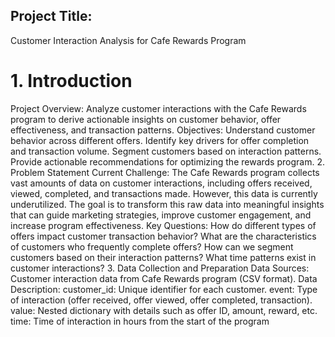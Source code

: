 ## Project Title:
Customer Interaction Analysis for Cafe Rewards Program

# 1. Introduction
Project Overview: Analyze customer interactions with the Cafe Rewards program to derive actionable insights on customer behavior, offer effectiveness, and transaction patterns.
Objectives:
Understand customer behavior across different offers.
Identify key drivers for offer completion and transaction volume.
Segment customers based on interaction patterns.
Provide actionable recommendations for optimizing the rewards program.
2. Problem Statement
Current Challenge:
The Cafe Rewards program collects vast amounts of data on customer interactions, including offers received, viewed, completed, and transactions made. However, this data is currently underutilized.
The goal is to transform this raw data into meaningful insights that can guide marketing strategies, improve customer engagement, and increase program effectiveness.
Key Questions:
How do different types of offers impact customer transaction behavior?
What are the characteristics of customers who frequently complete offers?
How can we segment customers based on their interaction patterns?
What time patterns exist in customer interactions?
3. Data Collection and Preparation
Data Sources:
Customer interaction data from Cafe Rewards program (CSV format).
Data Description:
customer_id: Unique identifier for each customer.
event: Type of interaction (offer received, offer viewed, offer completed, transaction).
value: Nested dictionary with details such as offer ID, amount, reward, etc.
time: Time of interaction in hours from the start of the program
